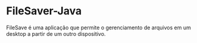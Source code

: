 # FileSaver-Java
FileSave é uma aplicação que permite o gerenciamento de arquivos em um desktop a partir de um outro dispositivo.
